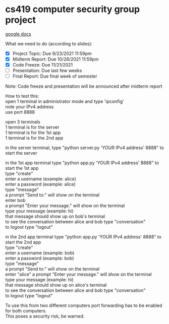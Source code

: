 # cs419 computer security group project

[google docs](https://docs.google.com/document/d/15hVa0cmSZLMbEvgxXL2C6mP6GTozdQyf7S_c2eYLCLU/edit?usp=sharing)

What we need to do (according to slides):  
- [x] Project Topic: Due 9/23/2021 11:59pm  
- [x] Midterm Report: Due 10/28/2021 11:59pm    
- [x] Code Freeze: Due 11/21/2021    
- [ ] Presentation: Due last few weeks  
- [ ] Final Report: Due final week of semester  
  
Note: Code freeze and presentation will be announced after midterm report

How to test this:   
open 1 terminal in administrator mode and type 'ipconfig'   
note your IPv4 address   
use port 8888   
   
open 3 terminals     
1 terminal is for the server    
1 terminal is for the 1st app    
1 terminal is for the 2nd app    
   
in the server terminal, type "python server.py 'YOUR IPv4 address' 8888" to start the server   
   
in the 1st app terminal type "python app.py 'YOUR IPv4 address' 8888" to start the 1st app     
type "create"   
enter a username (example: alice)   
enter a password (example: alice)   
type "message"   
a prompt "Send to:" will show on the terminal   
enter bob   
a prompt "Enter your message." will show on the terminal   
type your message (example: hi)   
that message should show up on bob's terminal   
to see the conversation between alice and bob type "conversation"   
to logout type "logout"   
   
in the 2nd app terminal type "python app.py 'YOUR IPv4 address' 8888" to start the 2nd app          
type "create"   
enter a username (example: bob)   
enter a password (example: bob)   
type "message"   
a prompt "Send to:" will show on the terminal   
enter "alice" 
a prompt "Enter your message." will show on the terminal   
type your message (example: hi)   
that message should show up on alice's terminal   
to see the conversation between alice and bob type "conversation"   
to logout type "logout"   


To use this from two different computers port forwarding has to be enabled for both computers.   
This poses a security risk, be warned. 